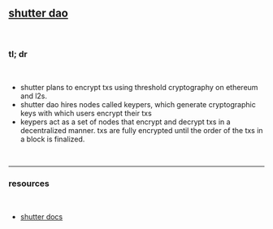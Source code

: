 ## [shutter dao](https://twitter.com/project_shutter)

<br>

### tl; dr

<br>

* shutter plans to encrypt txs using threshold cryptography on ethereum and l2s.
* shutter dao hires nodes called keypers, which generate cryptographic keys with which users encrypt their txs
* keypers act as a set of nodes that encrypt and decrypt txs in a decentralized manner. txs are fully encrypted until the order of the txs in a block is finalized.



<br>

---

### resources

<br>

* [shutter docs](https://t.co/g6QILKlpRH)
